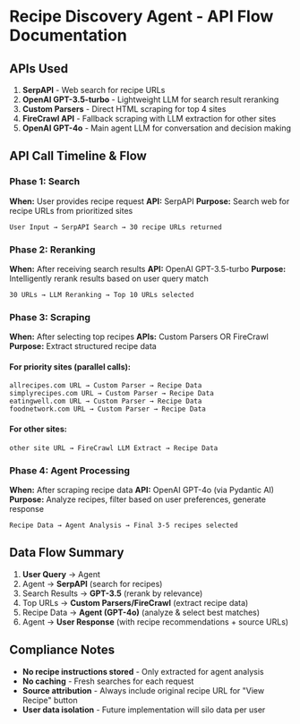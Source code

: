 # Recipe Discovery Agent - API Flow Documentation

## APIs Used

1. **SerpAPI** - Web search for recipe URLs
2. **OpenAI GPT-3.5-turbo** - Lightweight LLM for search result reranking
3. **Custom Parsers** - Direct HTML scraping for top 4 sites
4. **FireCrawl API** - Fallback scraping with LLM extraction for other sites
5. **OpenAI GPT-4o** - Main agent LLM for conversation and decision making

## API Call Timeline & Flow

### Phase 1: Search
**When:** User provides recipe request
**API:** SerpAPI
**Purpose:** Search web for recipe URLs from prioritized sites
```
User Input → SerpAPI Search → 30 recipe URLs returned
```

### Phase 2: Reranking
**When:** After receiving search results
**API:** OpenAI GPT-3.5-turbo
**Purpose:** Intelligently rerank results based on user query match
```
30 URLs → LLM Reranking → Top 10 URLs selected
```

### Phase 3: Scraping
**When:** After selecting top recipes
**APIs:** Custom Parsers OR FireCrawl
**Purpose:** Extract structured recipe data

#### For priority sites (parallel calls):
```
allrecipes.com URL → Custom Parser → Recipe Data
simplyrecipes.com URL → Custom Parser → Recipe Data  
eatingwell.com URL → Custom Parser → Recipe Data
foodnetwork.com URL → Custom Parser → Recipe Data
```

#### For other sites:
```
other site URL → FireCrawl LLM Extract → Recipe Data
```

### Phase 4: Agent Processing
**When:** After scraping recipe data
**API:** OpenAI GPT-4o (via Pydantic AI)
**Purpose:** Analyze recipes, filter based on user preferences, generate response
```
Recipe Data → Agent Analysis → Final 3-5 recipes selected
```

## Data Flow Summary

1. **User Query** → Agent
2. Agent → **SerpAPI** (search for recipes)
3. Search Results → **GPT-3.5** (rerank by relevance)  
4. Top URLs → **Custom Parsers/FireCrawl** (extract recipe data)
5. Recipe Data → **Agent (GPT-4o)** (analyze & select best matches)
6. Agent → **User Response** (with recipe recommendations + source URLs)

## Compliance Notes

- **No recipe instructions stored** - Only extracted for agent analysis
- **No caching** - Fresh searches for each request
- **Source attribution** - Always include original recipe URL for "View Recipe" button
- **User data isolation** - Future implementation will silo data per user